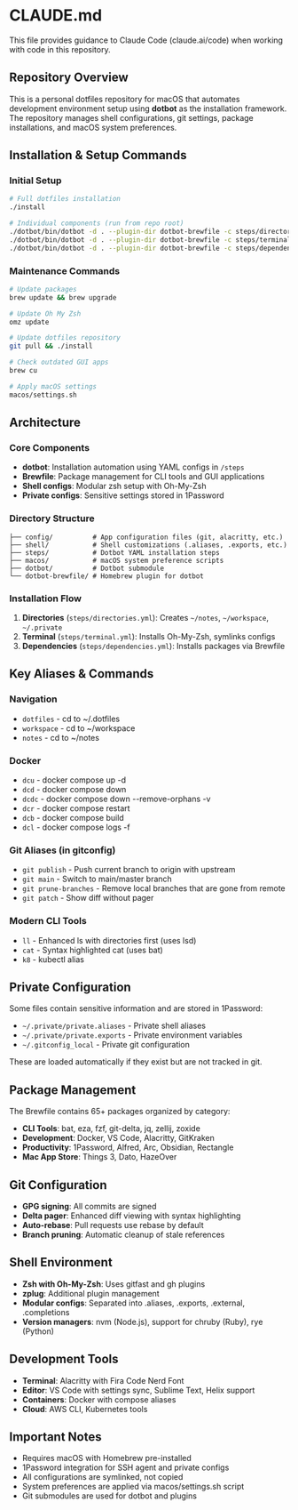# CLAUDE.md

This file provides guidance to Claude Code (claude.ai/code) when working with code in this repository.

## Repository Overview

This is a personal dotfiles repository for macOS that automates development environment setup using **dotbot** as the installation framework. The repository manages shell configurations, git settings, package installations, and macOS system preferences.

## Installation & Setup Commands

### Initial Setup
```bash
# Full dotfiles installation
./install

# Individual components (run from repo root)
./dotbot/bin/dotbot -d . --plugin-dir dotbot-brewfile -c steps/directories.yml
./dotbot/bin/dotbot -d . --plugin-dir dotbot-brewfile -c steps/terminal.yml  
./dotbot/bin/dotbot -d . --plugin-dir dotbot-brewfile -c steps/dependencies.yml
```

### Maintenance Commands
```bash
# Update packages
brew update && brew upgrade

# Update Oh My Zsh
omz update

# Update dotfiles repository
git pull && ./install

# Check outdated GUI apps
brew cu

# Apply macOS settings
macos/settings.sh
```

## Architecture

### Core Components
- **dotbot**: Installation automation using YAML configs in `/steps`
- **Brewfile**: Package management for CLI tools and GUI applications  
- **Shell configs**: Modular zsh setup with Oh-My-Zsh
- **Private configs**: Sensitive settings stored in 1Password

### Directory Structure
```
├── config/          # App configuration files (git, alacritty, etc.)
├── shell/           # Shell customizations (.aliases, .exports, etc.)
├── steps/           # Dotbot YAML installation steps
├── macos/           # macOS system preference scripts
├── dotbot/          # Dotbot submodule
└── dotbot-brewfile/ # Homebrew plugin for dotbot
```

### Installation Flow
1. **Directories** (`steps/directories.yml`): Creates `~/notes`, `~/workspace`, `~/.private`
2. **Terminal** (`steps/terminal.yml`): Installs Oh-My-Zsh, symlinks configs
3. **Dependencies** (`steps/dependencies.yml`): Installs packages via Brewfile

## Key Aliases & Commands

### Navigation
- `dotfiles` - cd to ~/.dotfiles
- `workspace` - cd to ~/workspace  
- `notes` - cd to ~/notes

### Docker
- `dcu` - docker compose up -d
- `dcd` - docker compose down
- `dcdc` - docker compose down --remove-orphans -v
- `dcr` - docker compose restart
- `dcb` - docker compose build
- `dcl` - docker compose logs -f

### Git Aliases (in gitconfig)
- `git publish` - Push current branch to origin with upstream
- `git main` - Switch to main/master branch
- `git prune-branches` - Remove local branches that are gone from remote
- `git patch` - Show diff without pager

### Modern CLI Tools
- `ll` - Enhanced ls with directories first (uses lsd)
- `cat` - Syntax highlighted cat (uses bat)
- `k8` - kubectl alias

## Private Configuration

Some files contain sensitive information and are stored in 1Password:
- `~/.private/private.aliases` - Private shell aliases
- `~/.private/private.exports` - Private environment variables  
- `~/.gitconfig_local` - Private git configuration

These are loaded automatically if they exist but are not tracked in git.

## Package Management

The Brewfile contains 65+ packages organized by category:
- **CLI Tools**: bat, eza, fzf, git-delta, jq, zellij, zoxide
- **Development**: Docker, VS Code, Alacritty, GitKraken
- **Productivity**: 1Password, Alfred, Arc, Obsidian, Rectangle
- **Mac App Store**: Things 3, Dato, HazeOver

## Git Configuration

- **GPG signing**: All commits are signed
- **Delta pager**: Enhanced diff viewing with syntax highlighting
- **Auto-rebase**: Pull requests use rebase by default
- **Branch pruning**: Automatic cleanup of stale references

## Shell Environment

- **Zsh with Oh-My-Zsh**: Uses gitfast and gh plugins
- **zplug**: Additional plugin management
- **Modular configs**: Separated into .aliases, .exports, .external, .completions
- **Version managers**: nvm (Node.js), support for chruby (Ruby), rye (Python)

## Development Tools

- **Terminal**: Alacritty with Fira Code Nerd Font
- **Editor**: VS Code with settings sync, Sublime Text, Helix support
- **Containers**: Docker with compose aliases
- **Cloud**: AWS CLI, Kubernetes tools

## Important Notes

- Requires macOS with Homebrew pre-installed
- 1Password integration for SSH agent and private configs
- All configurations are symlinked, not copied
- System preferences are applied via macos/settings.sh script
- Git submodules are used for dotbot and plugins